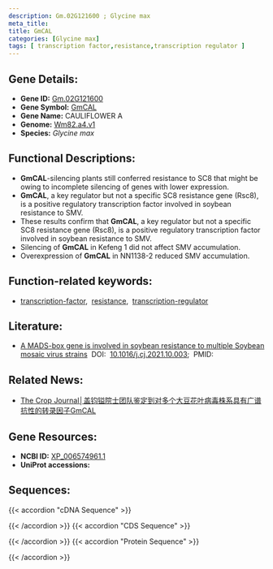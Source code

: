 ```yaml
---
description: Gm.02G121600 ; Glycine max
meta_title:
title: GmCAL
categories: [Glycine max]
tags: [ transcription factor,resistance,transcription regulator ]
---
```


## Gene Details:
- **Gene ID:**	[Gm.02G121600](https://legacy.soybase.org/sbt/search/search_results.php?category=FeatureName&version=Wm82.a4.v1&search_term=Gm.02G121600)
- **Gene Symbol:** <u>GmCAL</u>
- **Gene Name:** CAULIFLOWER A
- **Genome:** [Wm82.a4.v1](https://legacy.soybase.org/GlycineBlastPages/blast_descriptions.php)
- **Species:** *Glycine max*

## Functional Descriptions:
   - **GmCAL**-silencing plants still conferred resistance to SC8 that might be owing to incomplete silencing of genes with lower expression.
   - **GmCAL**, a key regulator but not a specific SC8 resistance gene (Rsc8), is a positive regulatory transcription factor involved in soybean resistance to SMV.
   - These results confirm that **GmCAL**, a key regulator but not a specific SC8 resistance gene (Rsc8), is a positive regulatory transcription factor involved in soybean resistance to SMV.
   - Silencing of **GmCAL** in Kefeng 1 did not affect SMV accumulation.
   - Overexpression of **GmCAL** in NN1138-2 reduced SMV accumulation.

## Function-related keywords:
   - [transcription-factor](/tags/transcription-factor/),&nbsp;&nbsp;[resistance](/tags/resistance/),&nbsp;&nbsp;[transcription-regulator](/tags/transcription-regulator/)

## Literature:
   - [A MADS-box gene is involved in soybean resistance to multiple Soybean mosaic virus strains](https://www.sciencedirect.com/science/article/pii/S2214514121002099#s0115)&nbsp;&nbsp;DOI:&nbsp;&nbsp;[10.1016/j.cj.2021.10.003](https://www.sciencedirect.com/science/article/pii/S2214514121002099#s0115);&nbsp;&nbsp;PMID:&nbsp;&nbsp;[](https://pubmed.ncbi.nlm.nih.gov//)

## Related News:
   - [The Crop Journal│盖钧镒院士团队鉴定到对多个大豆花叶病毒株系具有广谱抗性的转录因子GmCAL](https://mp.weixin.qq.com/s?__biz=Mzg3MDEwNDEyMg==&mid=2247522475&idx=7&sn=f781fae19aa13d871c361a0f4b6e77b0&chksm=ce9035fef9e7bce8ff3c8b8bcbb7febc3da4bd165e703f05227e570e1d2208378a2397ba5518&scene=27#wechat_redirect)

## Gene Resources:
- **NCBI ID:**  [XP_006574961.1](https://www.ncbi.nlm.nih.gov/protein/XP_006574961.1/)
- **UniProt accessions:** [](https://www.uniprot.org/uniprotkb//entry)



## Sequences:
{{< accordion "cDNA Sequence" >}}

{{< /accordion >}}
{{< accordion "CDS Sequence" >}}

{{< /accordion >}}
{{< accordion "Protein Sequence" >}}

{{< /accordion >}}
